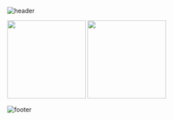 ![header](https://capsule-render.vercel.app/api?type=waving&color=gradient&height=210&section=header&text=나는%20에그킹&desc=계란말이%20잘%20해요~&fontSize=80&fontAlignY=35&descAlign=69)

<div>
  <img src="https://github-readme-stats.vercel.app/api/top-langs/?username=JAEIL1999&theme=tokyonight&layout=compact" height="180px"/>
  <img src="https://github-readme-stats.vercel.app/api?username=JAEIL1999&hide=contribs,prs&show_icons=true&theme=tokyonight" height="180px"/>
</div>




![footer](https://capsule-render.vercel.app/api?type=waving&color=gradient&section=footer&desc=JAEIL1999&desccolor=black&descAlign=95&descAlignY=85&descSize=15)
<!--
**JAEIL1999/JAEIL1999** is a ✨ _special_ ✨ repository because its `README.md` (this file) appears on your GitHub profile.

Here are some ideas to get you started:

- 🔭 I’m currently working on ...
- 🌱 I’m currently learning ...
- 👯 I’m looking to collaborate on ...
- 🤔 I’m looking for help with ...
- 💬 Ask me about ...
- 📫 How to reach me: ...
- 😄 Pronouns: ...
- ⚡ Fun fact: ...
-->
